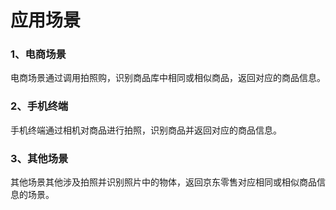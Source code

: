 # 应用场景

### 1、电商场景


电商场景通过调用拍照购，识别商品库中相同或相似商品，返回对应的商品信息。

### 2、手机终端

手机终端通过相机对商品进行拍照，识别商品并返回对应的商品信息。

### 3、其他场景

其他场景其他涉及拍照并识别照片中的物体，返回京东零售对应相同或相似商品信息的场景。


